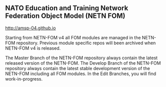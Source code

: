## NATO Education and Training Network Federation Object Model (NETN FOM)

http://amsp-04.github.io

Starting from NETN-FOM v4 all FOM modules are managed in the NETN-FOM repository. 
Previous module specific repos will been archived when NETN-FOM v4 is released.

The Master Branch of the NETN-FOM repository always contain the latest released version of the NETN-FOM.
The Develop Branch of the NETN-FOM repository always contain the latest stable development version of the NETN-FOM including all FOM modules.
In the Edit Branches, you will find work-in-progress.
